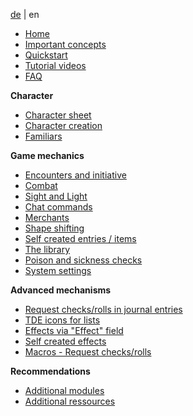 
[de](de-Home) | en

* [Home](Home)
* [Important concepts](en-important-concepts)
* [Quickstart](en-create-world)
* [Tutorial videos](en-tutorials)
* [FAQ](en-faq)

**Character**
* [Character sheet](en-charactersheet)
* [Character creation](en-character-creation)
* [Familiars](en-familiar)

**Game mechanics**
* [Encounters and initiative](en-encounter-initiative)
* [Combat](en-combat)
* [Sight and Light](en-sight-light)
* [Chat commands](en-chat-commands)
* [Merchants](en-merchant)
* [Shape shifting](en-shapeshifting)
* [Self created entries / items](en-create-personal-entries)
* [The library](en-library)
* [Poison and sickness checks](en-poison-sickness-checks)
* [System settings](en-system-settings)

**Advanced mechanisms**
* [Request checks/rolls in journal entries](en-journals-request-checks)
* [TDE icons for lists](en-journals-TDA-icons-list)
* [Effects via "Effect" field](en-effects-field)
* [Self created effects](en-status-self-created-effects)
* [Macros - Request checks/rolls](en-macro-request-checks)

**Recommendations**
* [Additional modules](en-modules)
* [Additional ressources](en-ressources)
